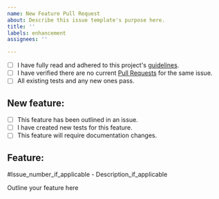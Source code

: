 ```yaml
---
name: New Feature Pull Request
about: Describe this issue template's purpose here.
title: ''
labels: enhancement
assignees: ''

---
```


- [ ] I have fully read and adhered to this project's [guidelines](../CONTRIBUTING.md).
- [ ] I have verified there are no current [Pull Requests](../pulls) for the same issue.
- [ ] All existing tests and any new ones pass.

## New feature:

- [ ] This feature has been outlined in an issue.
- [ ] I have created new tests for this feature.
- [ ] This feature will require documentation changes.

## Feature: 
#Issue_number_if_applicable - Description_if_applicable

Outline your feature here
